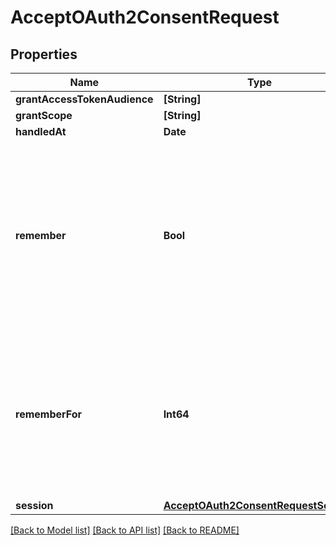 # AcceptOAuth2ConsentRequest

## Properties
Name | Type | Description | Notes
------------ | ------------- | ------------- | -------------
**grantAccessTokenAudience** | **[String]** |  | [optional] 
**grantScope** | **[String]** |  | [optional] 
**handledAt** | **Date** |  | [optional] 
**remember** | **Bool** | Remember, if set to true, tells ORY Hydra to remember this consent authorization and reuse it if the same client asks the same user for the same, or a subset of, scope. | [optional] 
**rememberFor** | **Int64** | RememberFor sets how long the consent authorization should be remembered for in seconds. If set to &#x60;0&#x60;, the authorization will be remembered indefinitely. | [optional] 
**session** | [**AcceptOAuth2ConsentRequestSession**](AcceptOAuth2ConsentRequestSession.md) |  | [optional] 

[[Back to Model list]](../README.md#documentation-for-models) [[Back to API list]](../README.md#documentation-for-api-endpoints) [[Back to README]](../README.md)


